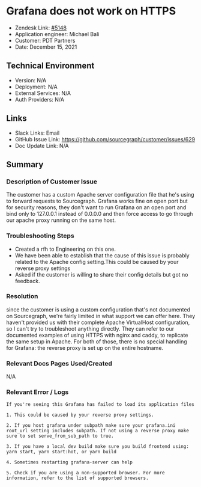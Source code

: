 # Grafana does not work on HTTPS <!-- Ticket Title  Hint: include keywords to make it searchable -->
 
- Zendesk Link: [#5148](https://sourcegraph.zendesk.com/agent/tickets/5148)
- Application engineer: Michael Bali
- Customer: PDT Partners <!-- Redact if this contains personally identifying information -->
- Date: December 15, 2021

<!-- Data populated from integration, speak to Ben Gordon or Michael Bali if not working -->
<!-- During Internal team trial, fill missing data manually (we are waiting for all data to sync) -->
 
## Technical Environment
- Version: N/A
- Deployment: N/A
- External Services: N/A
- Auth Providers: N/A
 
 
## Links
<!-- Data for application engineer manual entry -->
- Slack Links: Email
- GitHub Issue Link: https://github.com/sourcegraph/customer/issues/629
- Doc Update Link: N/A
 
## Summary
### Description of Customer Issue
The customer has a custom Apache server configuration file that he's using to forward requests to Sourcegraph.
Grafana works fine on open port but for security reasons, they don't want to run Grafana on an open port and bind only to 127.0.0.1 instead of 0.0.0.0 and then force access to go through our apache proxy running on the same host.
 
### Troubleshooting Steps
- Created a rfh to Engineering on this one.
- We have been able to establish that the cause of this issue is probably related to the Apache config setting.This could be caused by your reverse proxy settings
- Asked if the customer is willing to share their config details but got no feedback.
 
### Resolution
since the customer is using a custom configuration that's not documented on Sourcegraph, we're fairly limited in what support we can offer here. They haven't provided us with their complete Apache VirtualHost configuration, so I can't try to troubleshoot anything directly.
They can refer to our documented examples of using HTTPS with nginx and caddy, to replicate the same setup in Apache. For both of those, there is no special handling for Grafana: the reverse proxy is set up on the entire hostname.
 
### Relevant Docs Pages Used/Created
N/A
 
### Relevant Error / Logs
<!-- Please redact keys, tokens, and personal identifying information -->
```
If you're seeing this Grafana has failed to load its application files
 
1. This could be caused by your reverse proxy settings.
 
2. If you host grafana under subpath make sure your grafana.ini root_url setting includes subpath. If not using a reverse proxy make sure to set serve_from_sub_path to true.
 
3. If you have a local dev build make sure you build frontend using: yarn start, yarn start:hot, or yarn build
 
4. Sometimes restarting grafana-server can help
 
5. Check if you are using a non-supported browser. For more information, refer to the list of supported browsers.
```

<!-- Once complete, upload a copy to https://github.com/sourcegraph/support-tools-internal/tree/main/resolved-tickets as a .md file -->
<!-- Name the file 5148.md -->
